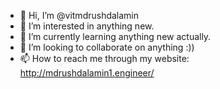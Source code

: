 - 👋 Hi, I’m @vitmdrushdalamin
- 👀 I’m interested in anything new.
- 🌱 I’m currently learning anything new actually.
- 💞️ I’m looking to collaborate on anything :))
- 📫 How to reach me through my website: http://mdrushdalamin1.engineer/

<!---
vitmdrushdalamin/vitmdrushdalamin is a ✨ special ✨ repository because its `README.md` (this file) appears on your GitHub profile.
You can click the Preview link to take a look at your changes.
--->
